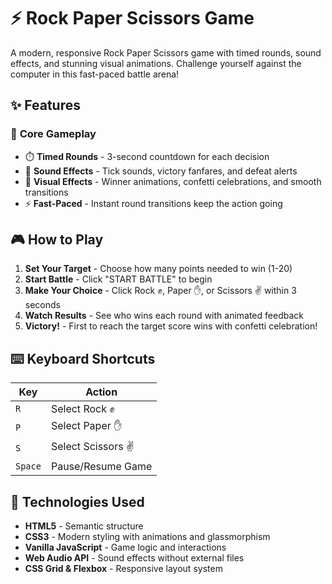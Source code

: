 # ⚡ Rock Paper Scissors Game

A modern, responsive Rock Paper Scissors game with timed rounds, sound effects, and stunning visual animations. Challenge yourself against the computer in this fast-paced battle arena!



## ✨ Features

### 🎯 **Core Gameplay**
- ⏱️ **Timed Rounds** - 3-second countdown for each decision
- 🎵 **Sound Effects** - Tick sounds, victory fanfares, and defeat alerts
- 🎊 **Visual Effects** - Winner animations, confetti celebrations, and smooth transitions
- ⚡ **Fast-Paced** - Instant round transitions keep the action going

## 🎮 How to Play

1. **Set Your Target** - Choose how many points needed to win (1-20)
2. **Start Battle** - Click "START BATTLE" to begin
3. **Make Your Choice** - Click Rock ✊, Paper ✋, or Scissors ✌️ within 3 seconds
4. **Watch Results** - See who wins each round with animated feedback
5. **Victory!** - First to reach the target score wins with confetti celebration!

## ⌨️ Keyboard Shortcuts

| Key | Action |
|-----|--------|
| `R` | Select Rock ✊ |
| `P` | Select Paper ✋ |
| `S` | Select Scissors ✌️ |
| `Space` | Pause/Resume Game |

## 🚀 Technologies Used

- **HTML5** - Semantic structure
- **CSS3** - Modern styling with animations and glassmorphism
- **Vanilla JavaScript** - Game logic and interactions
- **Web Audio API** - Sound effects without external files
- **CSS Grid & Flexbox** - Responsive layout system
